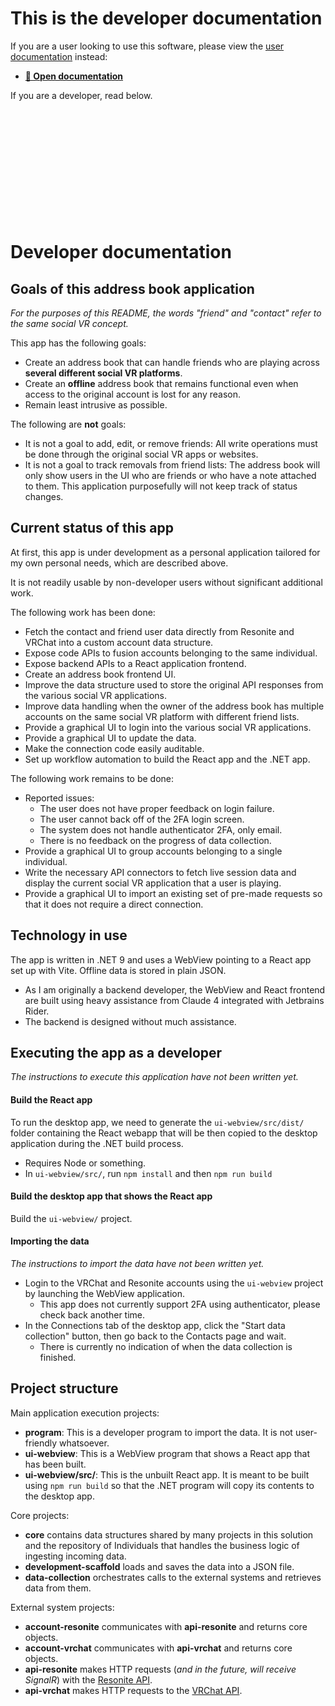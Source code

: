 ﻿# This is the developer documentation

If you are a user looking to use this software, please view the [user documentation]((https://docs.hai-vr.dev/docs/products/xyvr)) instead:

- **[📘 Open documentation](https://docs.hai-vr.dev/docs/products/xyvr)**

If you are a developer, read below.

&nbsp;

&nbsp;

&nbsp;

&nbsp;

&nbsp;

&nbsp;

# Developer documentation

## Goals of this address book application

*For the purposes of this README, the words "friend" and "contact" refer to the same social VR concept.*

This app has the following goals:
- Create an address book that can handle friends who are playing across **several different social VR platforms**.
- Create an **offline** address book that remains functional even when access to the original account is lost for any reason.
- Remain least intrusive as possible.

The following are **not** goals:
- It is not a goal to add, edit, or remove friends: All write operations must be done through the original social VR apps or websites.
- It is not a goal to track removals from friend lists: The address book will only show users in the UI who are friends or who have
  a note attached to them. This application purposefully will not keep track of status changes.

## Current status of this app

At first, this app is under development as a personal application tailored for my own personal needs, which are described above.

It is not readily usable by non-developer users without significant additional work.

The following work has been done:
- Fetch the contact and friend user data directly from Resonite and VRChat into a custom account data structure.
- Expose code APIs to fusion accounts belonging to the same individual.
- Expose backend APIs to a React application frontend.
- Create an address book frontend UI.
- Improve the data structure used to store the original API responses from the various social VR applications.
- Improve data handling when the owner of the address book has multiple accounts on the same social VR platform with different friend lists.
- Provide a graphical UI to login into the various social VR applications.
- Provide a graphical UI to update the data.
- Make the connection code easily auditable.
- Set up workflow automation to build the React app and the .NET app.

The following work remains to be done:
- Reported issues:
    - The user does not have proper feedback on login failure.
    - The user cannot back off of the 2FA login screen.
    - The system does not handle authenticator 2FA, only email.
    - There is no feedback on the progress of data collection.
- Provide a graphical UI to group accounts belonging to a single individual.
- Write the necessary API connectors to fetch live session data and display the current social VR application that a user is playing.
- Provide a graphical UI to import an existing set of pre-made requests so that it does not require a direct connection.

## Technology in use

The app is written in .NET 9 and uses a WebView pointing to a React app set up with Vite. Offline data is stored in plain JSON.
- As I am originally a backend developer, the WebView and React frontend are built using heavy assistance from Claude 4 integrated
  with Jetbrains Rider.
- The backend is designed without much assistance.

## Executing the app as a developer

*The instructions to execute this application have not been written yet.*

#### Build the React app

To run the desktop app, we need to generate the `ui-webview/src/dist/` folder containing the React webapp
that will be then copied to the desktop application during the .NET build process.

- Requires Node or something.
- In `ui-webview/src/`, run `npm install` and then `npm run build`

#### Build the desktop app that shows the React app

Build the `ui-webview/` project.

#### Importing the data

*The instructions to import the data have not been written yet.*

- Login to the VRChat and Resonite accounts using the `ui-webview` project by launching the WebView application.
    - This app does not currently support 2FA using authenticator, please check back another time.
- In the Connections tab of the desktop app, click the "Start data collection" button, then go back to the Contacts page and wait.
    - There is currently no indication of when the data collection is finished.

## Project structure

Main application execution projects:

- **program**: This is a developer program to import the data. It is not user-friendly whatsoever.
- **ui-webview**: This is a WebView program that shows a React app that has been built.
- **ui-webview/src/**: This is the unbuilt React app. It is meant to be built using `npm run build` so that the .NET program will copy its contents to the desktop app.

Core projects:

- **core** contains data structures shared by many projects in this solution and the repository of Individuals that handles the business logic of ingesting incoming data.
- **development-scaffold** loads and saves the data into a JSON file.
- **data-collection** orchestrates calls to the external systems and retrieves data from them.

External system projects:

- **account-resonite** communicates with **api-resonite** and returns core objects.
- **account-vrchat** communicates with **api-vrchat** and returns core objects.
- **api-resonite** makes HTTP requests (*and in the future, will receive SignalR*) with the [Resonite API](https://wiki.resonite.com/API).
- **api-vrchat** makes HTTP requests to the [VRChat API](https://vrchat.community).
